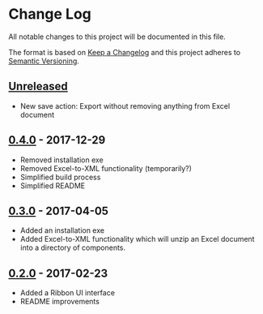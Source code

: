 # Change Log
All notable changes to this project will be documented in this file.

The format is based on [Keep a Changelog](http://keepachangelog.com/)
and this project adheres to [Semantic Versioning](http://semver.org/).

## [Unreleased]

- New save action: Export without removing anything from Excel document

## [0.4.0] - 2017-12-29

- Removed installation exe
- Removed Excel-to-XML functionality (temporarily?)
- Simplified build process
- Simplified README

## [0.3.0] - 2017-04-05

- Added an installation exe
- Added Excel-to-XML functionality which will unzip an Excel document into a
  directory of components.

## [0.2.0] - 2017-02-23

- Added a Ribbon UI interface
- README improvements

[Unreleased]: https://github.com/mattpalermo/VBA-Import-Export
[0.4.0]: https://github.com/mattpalermo/VBA-Import-Export/releases/tag/v0.4.0
[0.3.0]: https://github.com/mattpalermo/VBA-Import-Export/releases/tag/v0.3.0
[0.2.0]: https://github.com/mattpalermo/VBA-Import-Export/releases/tag/v0.2.0
